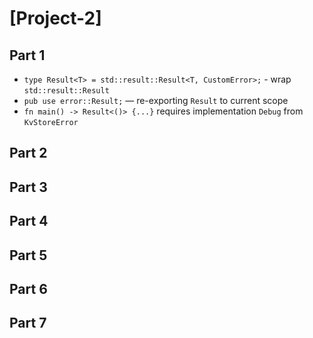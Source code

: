 # [Project-2]

## Part 1

- `type Result<T> = std::result::Result<T, CustomError>;` - wrap `std::result::Result`
- `pub use error::Result;` &mdash; re-exporting `Result` to current scope
- `fn main() -> Result<()> {...}` requires implementation `Debug` from `KvStoreError`

## Part 2

## Part 3

## Part 4

## Part 5

## Part 6

## Part 7

<!-- links -->
[Project-1]: https://github.com/pingcap/talent-plan/blob/master/rust/projects/project-2/project.md